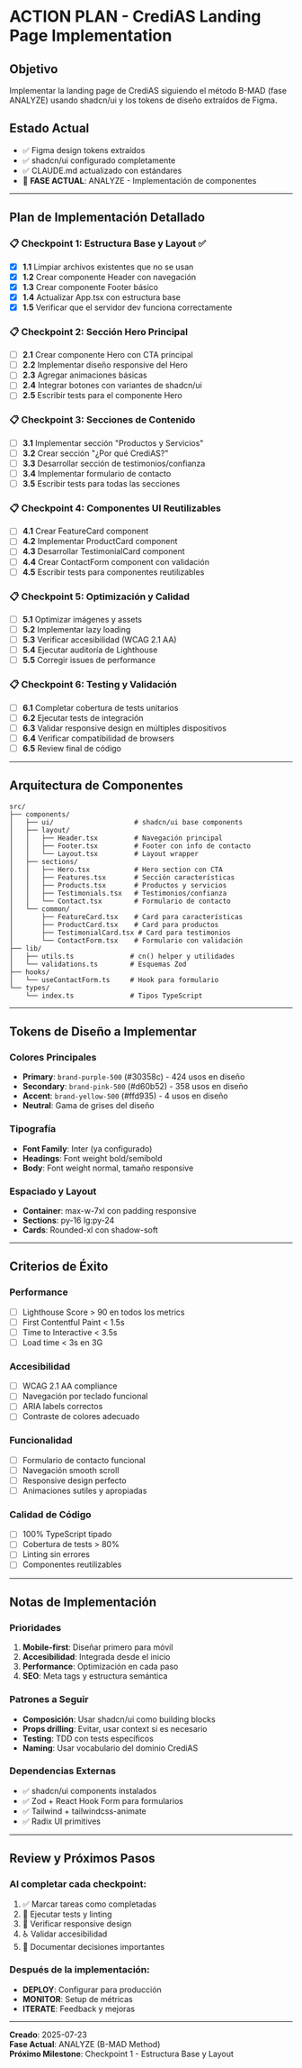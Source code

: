# ACTION PLAN - CrediAS Landing Page Implementation

## Objetivo
Implementar la landing page de CrediAS siguiendo el método B-MAD (fase ANALYZE) usando shadcn/ui y los tokens de diseño extraídos de Figma.

## Estado Actual
- ✅ Figma design tokens extraídos
- ✅ shadcn/ui configurado completamente
- ✅ CLAUDE.md actualizado con estándares
- 🔄 **FASE ACTUAL**: ANALYZE - Implementación de componentes

---

## Plan de Implementación Detallado

### 📋 Checkpoint 1: Estructura Base y Layout ✅
- [x] **1.1** Limpiar archivos existentes que no se usan
- [x] **1.2** Crear componente Header con navegación
- [x] **1.3** Crear componente Footer básico
- [x] **1.4** Actualizar App.tsx con estructura base
- [x] **1.5** Verificar que el servidor dev funciona correctamente

### 📋 Checkpoint 2: Sección Hero Principal
- [ ] **2.1** Crear componente Hero con CTA principal
- [ ] **2.2** Implementar diseño responsive del Hero
- [ ] **2.3** Agregar animaciones básicas
- [ ] **2.4** Integrar botones con variantes de shadcn/ui
- [ ] **2.5** Escribir tests para el componente Hero

### 📋 Checkpoint 3: Secciones de Contenido
- [ ] **3.1** Implementar sección "Productos y Servicios"
- [ ] **3.2** Crear sección "¿Por qué CrediAS?"
- [ ] **3.3** Desarrollar sección de testimonios/confianza
- [ ] **3.4** Implementar formulario de contacto
- [ ] **3.5** Escribir tests para todas las secciones

### 📋 Checkpoint 4: Componentes UI Reutilizables
- [ ] **4.1** Crear FeatureCard component
- [ ] **4.2** Implementar ProductCard component
- [ ] **4.3** Desarrollar TestimonialCard component
- [ ] **4.4** Crear ContactForm component con validación
- [ ] **4.5** Escribir tests para componentes reutilizables

### 📋 Checkpoint 5: Optimización y Calidad
- [ ] **5.1** Optimizar imágenes y assets
- [ ] **5.2** Implementar lazy loading
- [ ] **5.3** Verificar accesibilidad (WCAG 2.1 AA)
- [ ] **5.4** Ejecutar auditoría de Lighthouse
- [ ] **5.5** Corregir issues de performance

### 📋 Checkpoint 6: Testing y Validación
- [ ] **6.1** Completar cobertura de tests unitarios
- [ ] **6.2** Ejecutar tests de integración
- [ ] **6.3** Validar responsive design en múltiples dispositivos
- [ ] **6.4** Verificar compatibilidad de browsers
- [ ] **6.5** Review final de código

---

## Arquitectura de Componentes

```
src/
├── components/
│   ├── ui/                    # shadcn/ui base components
│   ├── layout/
│   │   ├── Header.tsx         # Navegación principal
│   │   ├── Footer.tsx         # Footer con info de contacto
│   │   └── Layout.tsx         # Layout wrapper
│   ├── sections/
│   │   ├── Hero.tsx           # Hero section con CTA
│   │   ├── Features.tsx       # Sección características
│   │   ├── Products.tsx       # Productos y servicios
│   │   ├── Testimonials.tsx   # Testimonios/confianza
│   │   └── Contact.tsx        # Formulario de contacto
│   └── common/
│       ├── FeatureCard.tsx    # Card para características
│       ├── ProductCard.tsx    # Card para productos
│       ├── TestimonialCard.tsx # Card para testimonios
│       └── ContactForm.tsx    # Formulario con validación
├── lib/
│   ├── utils.ts              # cn() helper y utilidades
│   └── validations.ts        # Esquemas Zod
├── hooks/
│   └── useContactForm.ts     # Hook para formulario
└── types/
    └── index.ts              # Tipos TypeScript
```

---

## Tokens de Diseño a Implementar

### Colores Principales
- **Primary**: `brand-purple-500` (#30358c) - 424 usos en diseño
- **Secondary**: `brand-pink-500` (#d60b52) - 358 usos en diseño  
- **Accent**: `brand-yellow-500` (#ffd935) - 4 usos en diseño
- **Neutral**: Gama de grises del diseño

### Tipografía
- **Font Family**: Inter (ya configurado)
- **Headings**: Font weight bold/semibold
- **Body**: Font weight normal, tamaño responsive

### Espaciado y Layout
- **Container**: max-w-7xl con padding responsive
- **Sections**: py-16 lg:py-24
- **Cards**: Rounded-xl con shadow-soft

---

## Criterios de Éxito

### Performance
- [ ] Lighthouse Score > 90 en todos los metrics
- [ ] First Contentful Paint < 1.5s
- [ ] Time to Interactive < 3.5s
- [ ] Load time < 3s en 3G

### Accesibilidad
- [ ] WCAG 2.1 AA compliance
- [ ] Navegación por teclado funcional
- [ ] ARIA labels correctos
- [ ] Contraste de colores adecuado

### Funcionalidad
- [ ] Formulario de contacto funcional
- [ ] Navegación smooth scroll
- [ ] Responsive design perfecto
- [ ] Animaciones sutiles y apropiadas

### Calidad de Código
- [ ] 100% TypeScript tipado
- [ ] Cobertura de tests > 80%
- [ ] Linting sin errores
- [ ] Componentes reutilizables

---

## Notas de Implementación

### Prioridades
1. **Mobile-first**: Diseñar primero para móvil
2. **Accesibilidad**: Integrada desde el inicio
3. **Performance**: Optimización en cada paso
4. **SEO**: Meta tags y estructura semántica

### Patrones a Seguir
- **Composición**: Usar shadcn/ui como building blocks
- **Props drilling**: Evitar, usar context si es necesario
- **Testing**: TDD con tests específicos
- **Naming**: Usar vocabulario del dominio CrediAS

### Dependencias Externas
- ✅ shadcn/ui components instalados
- ✅ Zod + React Hook Form para formularios
- ✅ Tailwind + tailwindcss-animate
- ✅ Radix UI primitives

---

## Review y Próximos Pasos

### Al completar cada checkpoint:
1. ✅ Marcar tareas como completadas
2. 🧪 Ejecutar tests y linting
3. 📱 Verificar responsive design
4. ♿ Validar accesibilidad
5. 📝 Documentar decisiones importantes

### Después de la implementación:
- **DEPLOY**: Configurar para producción
- **MONITOR**: Setup de métricas
- **ITERATE**: Feedback y mejoras

---

**Creado**: 2025-07-23  
**Fase Actual**: ANALYZE (B-MAD Method)  
**Próximo Milestone**: Checkpoint 1 - Estructura Base y Layout